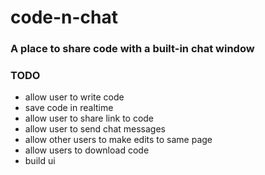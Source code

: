 # code-n-chat
### A place to share code with a  built-in chat window

### TODO
- allow user to write code
- save code in realtime
- allow user to share link to code
- allow user to send chat messages
- allow other users to make edits to same page
- allow users to download code
- build ui